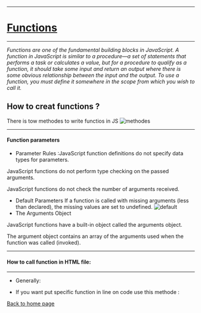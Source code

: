 ___ 

# [Functions](https://developer.mozilla.org/en-US/docs/Web/JavaScript/Guide/Functions)
___ 
*Functions are one of the fundamental building blocks in JavaScript. A function in JavaScript is similar to a procedure—a set of statements that performs a task or calculates a value, but for a procedure to qualify as a function, it should take some input and return an output where there is some obvious relationship between the input and the output. To use a function, you must define it somewhere in the scope from which you wish to call it.*

## How to creat functions ?
There is tow methodes to write functios in JS 
![methodes](http://codedcreatures.com/wp-content/uploads/2020/10/image-34.png)
______
#### Function parameters
* Parameter Rules :JavaScript function definitions do not specify data types for parameters.

JavaScript functions do not perform type checking on the passed arguments.

JavaScript functions do not check the number of arguments received.
* Default Parameters
If a function is called with missing arguments (less than declared), the missing values are set to undefined.
![default ](https://reactgo.com/static/ce6234f334a547487ddca887717c7a1d/a307d/default-function-parameters-javascript.png)
* The Arguments Object

JavaScript functions have a built-in object called the arguments object.

The argument object contains an array of the arguments used when the function was called (invoked).
______
#### How to call function in HTML file:
___
* Generally:

<script src="index0.js">
  </script>

* If you want put specific function in line on code use this methode :
<script type=" download()"></script>

[Back to home page](https://rahafalbakkar.github.io/Code-201-Reading-Notes/)
